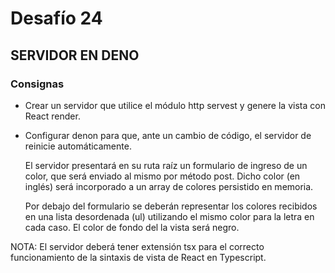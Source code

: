 # Desafío 24

## SERVIDOR EN DENO

### Consignas

- Crear un servidor que utilice el módulo http servest y genere la vista con React render.

- Configurar denon para que, ante un cambio de código, el servidor de reinicie automáticamente.
    
    El servidor presentará en su ruta raíz un formulario de ingreso de un color, que será enviado al mismo por método post. Dicho color (en inglés) será incorporado a un array de colores persistido en memoria.
    
    Por debajo del formulario se deberán representar los colores recibidos en una lista desordenada (ul) utilizando el mismo color para la letra en cada caso. El color de fondo del la vista será negro.

NOTA: El servidor deberá tener extensión tsx para el correcto funcionamiento de la sintaxis de vista de React en Typescript.


